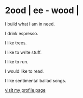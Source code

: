 # 2ood | ee - wood |

I build what I am in need.

I drink espresso.

I like trees.

I like to write stuff.

I like to run.

I would like to read.

I like sentimental ballad songs.

[visit my profile page](http://2ood.github.io/2ood)
